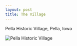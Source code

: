 ```yaml
---
layout: post
title: The Village
---
```


Pella Historic Village, Pella, Iowa

![Pella Historic Village](https://cdn.jasonsturges.com/photos/black-and-white/IMG_11053.jpg)

